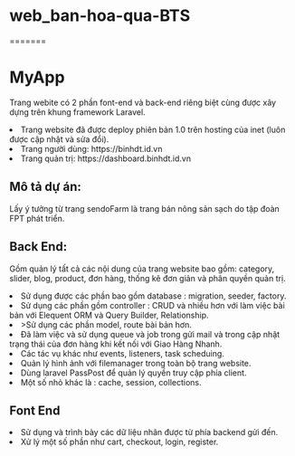 # web_ban-hoa-qua-BTS
=======
# MyApp

Trang webite có 2 phần font-end và back-end riêng biệt cùng được xây dựng trên khung framework Laravel.
<li>Trang website đã được deploy phiên bản 1.0 trên hosting của inet (luôn được cập nhật và sửa đổi).</li>
<li>Trang người dùng: https://binhdt.id.vn </li>
<li>Trang quản trị: https://dashboard.binhdt.id.vn</li>


## Mô tả dự án:

Lấy ý tưởng từ trang sendoFarm là trang bán nông sản sạch do tập đoàn FPT phát triển.

## Back End:

Gồm quản lý tất cả các nội dung của trang website bao gồm: category, slider, blog, product, đơn hàng, thống kê đơn giản và phân quyền quản trị.
<li>Sử dụng được các phần bao gồm database : migration, seeder, factory.</li>
<li>Sử dụng các phần gồm controller : CRUD và nhiều hơn với làm việc bài bản với Elequent ORM và Query Builder, Relationship.</li>
<li>>Sử dụng các phần model, route bài bản hơn.</li>
<li>Đã làm việc và sử dụng queue và job trong gửi mail và trong cập nhật trạng thái của đơn hàng khi kết nối với Giao Hàng Nhanh.</li>
<li>Các tác vụ khác như events, listeners, task scheduing.</li>
<li>Quản lý hình ảnh với filemanager trong toàn bộ trang website.</li>
<li>Dùng laravel PassPost để quản lý quyền truy cập phía client.</li>
<li>Một số nhỏ khác là : cache, session, collections.</li>

## Font End
<li>Sử dụng và trình bày các dữ liệu nhân được từ phía backend gửi đến. </li>
<li>Xử lý một số phần như cart, checkout, login, register.</li>
